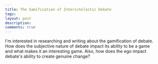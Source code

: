 ```yaml
---
title: The Gamification of Interscholastic Debate
tags:
layout: post
description: 
comments: true
---
```


I'm interested in researching and writing about the gamification of debate. How does the subjective nature of debate impact its ability to be a game and what makes it an interesting game. Also, how does the ego impact debate's ability to create genuine change?
